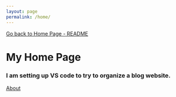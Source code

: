 ```yaml
---
layout: page
permalink: /home/
---
```


[Go back to Home Page - README](/Learn-on-the-Go/README.md)


# **My Home Page**

### I am setting up VS code to try to organize a blog website.



[About](about.md)



